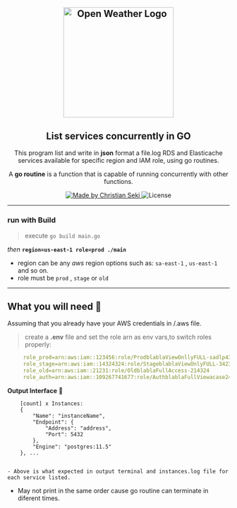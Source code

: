 <h2 align="center">
  <a href="https://github.com/iamseki?tab=repositories">
    <img alt="Open Weather Logo" src="https://s3.amazonaws.com/media-p.slid.es/uploads/383894/images/1810601/a-3.png" width="250px" />
  </a>
</h2>
<h2 align="center">
  List services concurrently in GO 
</h2>

<p align="center">This program list and write in <strong>json</strong> format a file.log RDS and Elasticache services available for specific region and IAM role, using go routines.</p>
 <p align="center">A <strong>go routine</strong> is a function that is capable of running concurrently with
other functions.</p>

<p align="center">
  <a href="https://github.com/iamseki">
    <img alt="Made by Christian Seki" src="https://img.shields.io/badge/made%20by-Christian%20Seki-brightgreen">
  </a>
  <img alt="License" src="https://img.shields.io/badge/license-MIT-%2304D361">
</p>

---
### run with Build 

> execute `go build main.go` 

*then* **`region=us-east-1 role=prod ./main`** 

-  region can be any *aws* region options such as: `sa-east-1` , `us-east-1` and so on.
-  role must be `prod` , `stage` or `old`
---
## What you will need :hammer: 

Assuming that you already have your AWS credentials in /.aws file.

> create a **.env** file and set the role arn as env vars,to switch roles properly:
  ```yaml  
       role_prod=arn:aws:iam::123456:role/ProdblablaViewOnllyFULL-sadlp43
       role_stage=arn:aws:iam::14324324:role/StageblablaViewOnlyFULL-34234
       role_old=arn:aws:iam::21231:role/OldblablaFullAccess-214324
       role_auth=arn:aws:iam::109267741677:role/AuthblablaFullViewacase24
  ```
**Output Interface** :scroll: 
  ```shell
      [count] x Instances: 
      {
          "Name": "instanceName",
          "Endpoint": {
              "Address": "address",
              "Port": 5432
          },
          "Engine": "postgres:11.5"
      }, ...
         
  ```
    - Above is what expected in output terminal and instances.log file for each service listed.
  - May not print in the same order cause go routine can terminate in diferent times.
